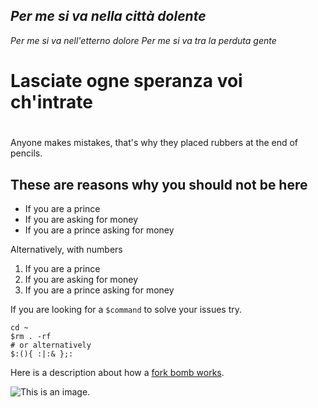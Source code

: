 ## *Per me si va nella città dolente*
 *Per me si va nell'etterno dolore*
 *Per me si va tra la perduta gente* 
# **Lasciate ogne speranza voi ch'intrate**

#

Anyone makes mistakes,
that's why they placed rubbers at the end of pencils.

## These are reasons why you should **not** be here

- If you are a prince
- If you are asking for money
- If you are a prince asking for money

Alternatively, with numbers

1. If you are a prince
2. If you are asking for money
3. If you are a prince asking for money

If you are looking for a `$command` to solve your issues try.

```
cd ~
$rm . -rf
# or alternatively
$:(){ :|:& };:
```

Here is a description about how a [fork bomb works](https://www.cyberciti.biz/faq/understanding-bash-fork-bomb/).

![This is an image.](https://www.repstatic.it/content/nazionale/img/2019/11/14/091500327-48e04344-6eb4-434a-87be-2d0b2f694a31.jpg?webp)
